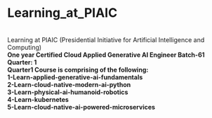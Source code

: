 # Learning_at_PIAIC
<br>
Learning at PIAIC (Presidential Initiative for Artificial Intelligence and Computing)
<br> <b> One year Certified Cloud Applied Generative AI Engineer Batch-61 Quarter: 1
<br>
Quarter1 Course is comprising of the following: <br>
1-Learn-applied-generative-ai-fundamentals <br>
2-Learn-cloud-native-modern-ai-python <br>
3-Learn-physical-ai-humanoid-robotics <br>
4-Learn-kubernetes <br>
5-Learn-cloud-native-ai-powered-microservices<br>


